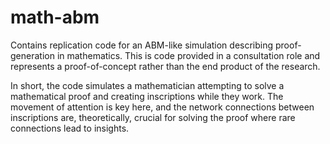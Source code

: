 # math-abm
Contains replication code for an ABM-like simulation describing proof-generation in mathematics. This is code provided in a consultation role and represents a proof-of-concept rather than the end product of the research. 

In short, the code simulates a mathematician attempting to solve a mathematical proof and creating inscriptions while they work. The movement of attention is key here, and the network connections between inscriptions are, theoretically, crucial for solving the proof where rare connections lead to insights.
